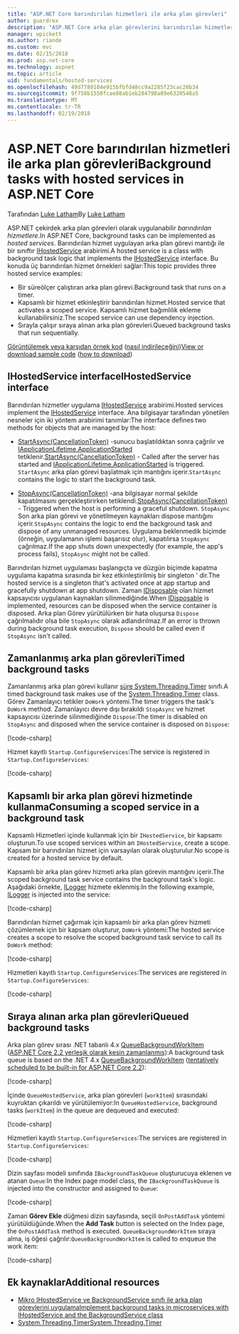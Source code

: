 ```yaml
---
title: "ASP.NET Core barındırılan hizmetleri ile arka plan görevleri"
author: guardrex
description: "ASP.NET Core arka plan görevlerini barındırılan hizmetleri ile uygulama öğrenin."
manager: wpickett
ms.author: riande
ms.custom: mvc
ms.date: 02/15/2018
ms.prod: asp.net-core
ms.technology: aspnet
ms.topic: article
uid: fundamentals/hosted-services
ms.openlocfilehash: 49d7780184e915bfbfd48cc9a2285f23cac20b34
ms.sourcegitcommit: 9f758b1550fcae88ab1eb284798a89e6320548a5
ms.translationtype: MT
ms.contentlocale: tr-TR
ms.lasthandoff: 02/19/2018
---
```

# <a name="background-tasks-with-hosted-services-in-aspnet-core"></a><span data-ttu-id="1475b-103">ASP.NET Core barındırılan hizmetleri ile arka plan görevleri</span><span class="sxs-lookup"><span data-stu-id="1475b-103">Background tasks with hosted services in ASP.NET Core</span></span>

<span data-ttu-id="1475b-104">Tarafından [Luke Latham](https://github.com/guardrex)</span><span class="sxs-lookup"><span data-stu-id="1475b-104">By [Luke Latham](https://github.com/guardrex)</span></span>

<span data-ttu-id="1475b-105">ASP.NET çekirdek arka plan görevleri olarak uygulanabilir *barındırılan hizmetlere*.</span><span class="sxs-lookup"><span data-stu-id="1475b-105">In ASP.NET Core, background tasks can be implemented as *hosted services*.</span></span> <span data-ttu-id="1475b-106">Barındırılan hizmet uygulayan arka plan görevi mantığı ile bir sınıftır [IHostedService](/dotnet/api/microsoft.extensions.hosting.ihostedservice) arabirimi.</span><span class="sxs-lookup"><span data-stu-id="1475b-106">A hosted service is a class with background task logic that implements the [IHostedService](/dotnet/api/microsoft.extensions.hosting.ihostedservice) interface.</span></span> <span data-ttu-id="1475b-107">Bu konuda üç barındırılan hizmet örnekleri sağlar:</span><span class="sxs-lookup"><span data-stu-id="1475b-107">This topic provides three hosted service examples:</span></span>

* <span data-ttu-id="1475b-108">Bir süreölçer çalıştıran arka plan görevi.</span><span class="sxs-lookup"><span data-stu-id="1475b-108">Background task that runs on a timer.</span></span>
* <span data-ttu-id="1475b-109">Kapsamlı bir hizmet etkinleştirir barındırılan hizmet.</span><span class="sxs-lookup"><span data-stu-id="1475b-109">Hosted service that activates a scoped service.</span></span> <span data-ttu-id="1475b-110">Kapsamlı hizmet bağımlılık ekleme kullanabilirsiniz.</span><span class="sxs-lookup"><span data-stu-id="1475b-110">The scoped service can use dependency injection.</span></span>
* <span data-ttu-id="1475b-111">Sırayla çalışır sıraya alınan arka plan görevleri.</span><span class="sxs-lookup"><span data-stu-id="1475b-111">Queued background tasks that run sequentially.</span></span>

<span data-ttu-id="1475b-112">[Görüntülemek veya karşıdan örnek kod](https://github.com/aspnet/Docs/tree/master/aspnetcore/fundamentals/hosted-services/samples/) ([nasıl indirileceğini](xref:tutorials/index#how-to-download-a-sample))</span><span class="sxs-lookup"><span data-stu-id="1475b-112">[View or download sample code](https://github.com/aspnet/Docs/tree/master/aspnetcore/fundamentals/hosted-services/samples/) ([how to download](xref:tutorials/index#how-to-download-a-sample))</span></span>

## <a name="ihostedservice-interface"></a><span data-ttu-id="1475b-113">IHostedService interface</span><span class="sxs-lookup"><span data-stu-id="1475b-113">IHostedService interface</span></span>

<span data-ttu-id="1475b-114">Barındırılan hizmetler uygulama [IHostedService](/dotnet/api/microsoft.extensions.hosting.ihostedservice) arabirimi.</span><span class="sxs-lookup"><span data-stu-id="1475b-114">Hosted services implement the [IHostedService](/dotnet/api/microsoft.extensions.hosting.ihostedservice) interface.</span></span> <span data-ttu-id="1475b-115">Ana bilgisayar tarafından yönetilen nesneler için iki yöntem arabirimi tanımlar:</span><span class="sxs-lookup"><span data-stu-id="1475b-115">The interface defines two methods for objects that are managed by the host:</span></span>

* <span data-ttu-id="1475b-116">[StartAsync(CancellationToken)](/dotnet/api/microsoft.extensions.hosting.ihostedservice.startasync) -sunucu başlatıldıktan sonra çağrılır ve [IApplicationLifetime.ApplicationStarted](/dotnet/api/microsoft.aspnetcore.hosting.iapplicationlifetime.applicationstarted) tetiklenir.</span><span class="sxs-lookup"><span data-stu-id="1475b-116">[StartAsync(CancellationToken)](/dotnet/api/microsoft.extensions.hosting.ihostedservice.startasync) - Called after the server has started and [IApplicationLifetime.ApplicationStarted](/dotnet/api/microsoft.aspnetcore.hosting.iapplicationlifetime.applicationstarted) is triggered.</span></span> <span data-ttu-id="1475b-117">`StartAsync` arka plan görevi başlatmak için mantığını içerir.</span><span class="sxs-lookup"><span data-stu-id="1475b-117">`StartAsync` contains the logic to start the background task.</span></span>

* <span data-ttu-id="1475b-118">[StopAsync(CancellationToken)](/dotnet/api/microsoft.extensions.hosting.ihostedservice.stopasync) -ana bilgisayar normal şekilde kapatılmasını gerçekleştirirken tetiklendi.</span><span class="sxs-lookup"><span data-stu-id="1475b-118">[StopAsync(CancellationToken)](/dotnet/api/microsoft.extensions.hosting.ihostedservice.stopasync) - Triggered when the host is performing a graceful shutdown.</span></span> <span data-ttu-id="1475b-119">`StopAsync` Son arka plan görevi ve yönetilmeyen kaynakları dispose mantığını içerir.</span><span class="sxs-lookup"><span data-stu-id="1475b-119">`StopAsync` contains the logic to end the background task and dispose of any unmanaged resources.</span></span> <span data-ttu-id="1475b-120">Uygulama beklenmedik biçimde (örneğin, uygulamanın işlemi başarısız olur), kapatılırsa `StopAsync` çağrılmaz.</span><span class="sxs-lookup"><span data-stu-id="1475b-120">If the app shuts down unexpectedly (for example, the app's process fails), `StopAsync` might not be called.</span></span>

<span data-ttu-id="1475b-121">Barındırılan hizmet uygulaması başlangıçta ve düzgün biçimde kapatma uygulama kapatma sırasında bir kez etkinleştirilmiş bir singleton ' dir.</span><span class="sxs-lookup"><span data-stu-id="1475b-121">The hosted service is a singleton that's activated once at app startup and gracefully shutdown at app shutdown.</span></span> <span data-ttu-id="1475b-122">Zaman [IDisposable](/dotnet/api/system.idisposable) olan hizmet kapsayıcısı uygulanan kaynakları silinmediğinde.</span><span class="sxs-lookup"><span data-stu-id="1475b-122">When [IDisposable](/dotnet/api/system.idisposable) is implemented, resources can be disposed when the service container is disposed.</span></span> <span data-ttu-id="1475b-123">Arka plan Görev yürütülürken bir hata oluşursa `Dispose` çağrılmalıdır olsa bile `StopAsync` olarak adlandırılmaz.</span><span class="sxs-lookup"><span data-stu-id="1475b-123">If an error is thrown during background task execution, `Dispose` should be called even if `StopAsync` isn't called.</span></span>

## <a name="timed-background-tasks"></a><span data-ttu-id="1475b-124">Zamanlanmış arka plan görevleri</span><span class="sxs-lookup"><span data-stu-id="1475b-124">Timed background tasks</span></span>

<span data-ttu-id="1475b-125">Zamanlanmış arka plan görevi kullanır [süre System.Threading.Timer](/dotnet/api/system.threading.timer) sınıfı.</span><span class="sxs-lookup"><span data-stu-id="1475b-125">A timed background task makes use of the [System.Threading.Timer](/dotnet/api/system.threading.timer) class.</span></span> <span data-ttu-id="1475b-126">Görev Zamanlayıcı tetikler `DoWork` yöntemi.</span><span class="sxs-lookup"><span data-stu-id="1475b-126">The timer triggers the task's `DoWork` method.</span></span> <span data-ttu-id="1475b-127">Zamanlayıcı devre dışı bırakıldı `StopAsync` ve hizmet kapsayıcısı üzerinde silinmediğinde `Dispose`:</span><span class="sxs-lookup"><span data-stu-id="1475b-127">The timer is disabled on `StopAsync` and disposed when the service container is disposed on `Dispose`:</span></span>

[!code-csharp[](hosted-services/sample/Services/TimedHostedService.cs?name=snippet1&highlight=15-16,30,37)]

<span data-ttu-id="1475b-128">Hizmet kayıtlı `Startup.ConfigureServices`:</span><span class="sxs-lookup"><span data-stu-id="1475b-128">The service is registered in `Startup.ConfigureServices`:</span></span>

[!code-csharp[](hosted-services/sample/Startup.cs?name=snippet1)]

## <a name="consuming-a-scoped-service-in-a-background-task"></a><span data-ttu-id="1475b-129">Kapsamlı bir arka plan görevi hizmetinde kullanma</span><span class="sxs-lookup"><span data-stu-id="1475b-129">Consuming a scoped service in a background task</span></span>

<span data-ttu-id="1475b-130">Kapsamlı Hizmetleri içinde kullanmak için bir `IHostedService`, bir kapsamı oluşturun.</span><span class="sxs-lookup"><span data-stu-id="1475b-130">To use scoped services within an `IHostedService`, create a scope.</span></span> <span data-ttu-id="1475b-131">Kapsam bir barındırılan hizmet için varsayılan olarak oluşturulur.</span><span class="sxs-lookup"><span data-stu-id="1475b-131">No scope is created for a hosted service by default.</span></span>

<span data-ttu-id="1475b-132">Kapsamlı bir arka plan görev hizmeti arka plan görevin mantığını içerir.</span><span class="sxs-lookup"><span data-stu-id="1475b-132">The scoped background task service contains the background task's logic.</span></span> <span data-ttu-id="1475b-133">Aşağıdaki örnekte, [ILogger](/dotnet/api/microsoft.extensions.logging.ilogger) hizmete eklenmiş:</span><span class="sxs-lookup"><span data-stu-id="1475b-133">In the following example, [ILogger](/dotnet/api/microsoft.extensions.logging.ilogger) is injected into the service:</span></span>

[!code-csharp[](hosted-services/sample/Services/ScopedProcessingService.cs?name=snippet1)]

<span data-ttu-id="1475b-134">Barındırılan hizmet çağırmak için kapsamlı bir arka plan görev hizmeti çözümlemek için bir kapsam oluşturur, `DoWork` yöntemi:</span><span class="sxs-lookup"><span data-stu-id="1475b-134">The hosted service creates a scope to resolve the scoped background task service to call its `DoWork` method:</span></span>

[!code-csharp[](hosted-services/sample/Services/ConsumeScopedServiceHostedService.cs?name=snippet1&highlight=29-36)]

<span data-ttu-id="1475b-135">Hizmetleri kayıtlı `Startup.ConfigureServices`:</span><span class="sxs-lookup"><span data-stu-id="1475b-135">The services are registered in `Startup.ConfigureServices`:</span></span>

[!code-csharp[](hosted-services/sample/Startup.cs?name=snippet2)]

## <a name="queued-background-tasks"></a><span data-ttu-id="1475b-136">Sıraya alınan arka plan görevleri</span><span class="sxs-lookup"><span data-stu-id="1475b-136">Queued background tasks</span></span>

<span data-ttu-id="1475b-137">Arka plan görev sırası .NET tabanlı 4.x [QueueBackgroundWorkItem](/dotnet/api/system.web.hosting.hostingenvironment.queuebackgroundworkitem) ([ASP.NET Core 2.2 yerleşik olarak kesin zamanlanmış](https://github.com/aspnet/Hosting/issues/1280)):</span><span class="sxs-lookup"><span data-stu-id="1475b-137">A background task queue is based on the .NET 4.x [QueueBackgroundWorkItem](/dotnet/api/system.web.hosting.hostingenvironment.queuebackgroundworkitem) ([tentatively scheduled to be built-in for ASP.NET Core 2.2](https://github.com/aspnet/Hosting/issues/1280)):</span></span>

[!code-csharp[](hosted-services/sample/Services/BackgroundTaskQueue.cs?name=snippet1)]

<span data-ttu-id="1475b-138">İçinde `QueueHostedService`, arka plan görevleri (`workItem`) sırasındaki kuyruktan çıkarıldı ve yürütülemiyor:</span><span class="sxs-lookup"><span data-stu-id="1475b-138">In `QueueHostedService`, background tasks (`workItem`) in the queue are dequeued and executed:</span></span>

[!code-csharp[](hosted-services/sample/Services/QueuedHostedService.cs?name=snippet1&highlight=30-31,35)]

<span data-ttu-id="1475b-139">Hizmetleri kayıtlı `Startup.ConfigureServices`:</span><span class="sxs-lookup"><span data-stu-id="1475b-139">The services are registered in `Startup.ConfigureServices`:</span></span>

[!code-csharp[](hosted-services/sample/Startup.cs?name=snippet3)]

<span data-ttu-id="1475b-140">Dizin sayfası modeli sınıfında `IBackgroundTaskQueue` oluşturucuya eklenen ve atanan `Queue`:</span><span class="sxs-lookup"><span data-stu-id="1475b-140">In the Index page model class, the `IBackgroundTaskQueue` is injected into the constructor and assigned to `Queue`:</span></span>

[!code-csharp[](hosted-services/sample/Pages/Index.cshtml.cs?name=snippet1)]

<span data-ttu-id="1475b-141">Zaman **Görev Ekle** düğmesi dizin sayfasında, seçili `OnPostAddTask` yöntemi yürütüldüğünde.</span><span class="sxs-lookup"><span data-stu-id="1475b-141">When the **Add Task** button is selected on the Index page, the `OnPostAddTask` method is executed.</span></span> <span data-ttu-id="1475b-142">`QueueBackgroundWorkItem` sıraya alma, iş öğesi çağrılır:</span><span class="sxs-lookup"><span data-stu-id="1475b-142">`QueueBackgroundWorkItem` is called to enqueue the work item:</span></span>

[!code-csharp[](hosted-services/sample/Pages/Index.cshtml.cs?name=snippet2)]

## <a name="additional-resources"></a><span data-ttu-id="1475b-143">Ek kaynaklar</span><span class="sxs-lookup"><span data-stu-id="1475b-143">Additional resources</span></span>

* [<span data-ttu-id="1475b-144">Mikro IHostedService ve BackgroundService sınıfı ile arka plan görevlerini uygulama</span><span class="sxs-lookup"><span data-stu-id="1475b-144">Implement background tasks in microservices with IHostedService and the BackgroundService class</span></span>](/dotnet/standard/microservices-architecture/multi-container-microservice-net-applications/background-tasks-with-ihostedservice)
* [<span data-ttu-id="1475b-145">System.Threading.Timer</span><span class="sxs-lookup"><span data-stu-id="1475b-145">System.Threading.Timer</span></span>](/dotnet/api/system.threading.timer)
